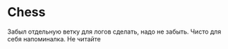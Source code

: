# Chess
Забыл отдельную ветку для логов сделать, надо не забыть. Чисто для себя напоминалка. Не читайте
